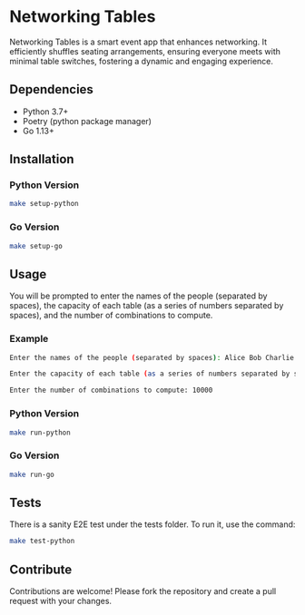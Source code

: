 # Networking Tables

Networking Tables is a smart event app that enhances networking. It efficiently shuffles seating arrangements, ensuring everyone meets with minimal table switches, fostering a dynamic and engaging experience.

## Dependencies

- Python 3.7+
- Poetry (python package manager)
- Go 1.13+

## Installation

### Python Version

```bash
make setup-python
```

### Go Version

```bash
make setup-go
```


## Usage

You will be prompted to enter the names of the people (separated by spaces), the capacity of each table (as a series of numbers separated by spaces), and the number of combinations to compute.

### Example

```bash
Enter the names of the people (separated by spaces): Alice Bob Charlie David Eve

Enter the capacity of each table (as a series of numbers separated by spaces): 2 3 4 5

Enter the number of combinations to compute: 10000

```

### Python Version

```bash
make run-python
```

### Go Version
  
```bash
make run-go
```

## Tests

There is a sanity E2E test under the tests folder. To run it, use the command:
```bash
make test-python
```

## Contribute

Contributions are welcome! Please fork the repository and create a pull request with your changes.
